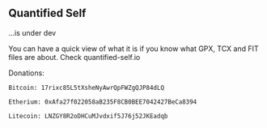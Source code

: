 Quantified Self
--------------- 
...is under dev

You can have a quick view of what it is if you know what GPX, TCX and FIT
files are about. 
Check quantified-self.io

Donations: <br/>

    Bitcoin: 17rixc85L5tXsheNyAwrQpFWZgQJP84dLQ

    Etherium: 0xAfa27f022058aB235F8CB0BEE7042427BeCa8394

    Litecoin: LNZGY8R2oDHCuMJvdxif5J76j52JKEadqb
